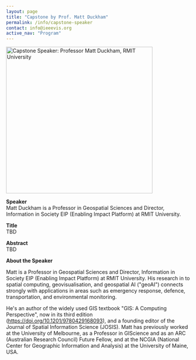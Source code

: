 ```yaml
---
layout: page 
title: "Capstone by Prof. Matt Duckham"
permalink: /info/capstone-speaker 
contact: info@ieeevis.org 
active_nav: "Program"
---
```


<img src="/year/2023/assets/carousel/matt-duckham.jpeg"
alt="Capstone Speaker: Professor Matt Duckham, RMIT University" 
style="height:400px"
/>
<br/>

<p><b>Speaker</b> <br/>Matt Duckham is a Professor in Geospatial Sciences and Director, Information in Society EIP (Enabling Impact Platform) at RMIT University. 
</p>

<p><b>Title</b> <br/>TBD
</p>

<p><b>Abstract</b> <br/>
TBD
</p>

<p><b>About the Speaker</b><br/>

Matt is a Professor in Geospatial Sciences and Director, Information in Society EIP (Enabling Impact Platform) at RMIT University. His research in to spatial computing, geovisualisation, and geospatial AI ("geoAI") connects strongly with applications in areas such as emergency response, defence, transportation, and environmental monitoring. 

He's an author of the widely used GIS textbook "GIS: A Computing Perspective", now in its third edition (https://doi.org/10.1201/9780429168093), and a founding editor of the Journal of Spatial Information Science (JOSIS). Matt has previously worked at the University of Melbourne, as a Professor in GIScience and as an ARC (Australian Research Council) Future Fellow, and at the NCGIA (National Center for Geographic Information and Analysis) at the University of Maine, USA.
